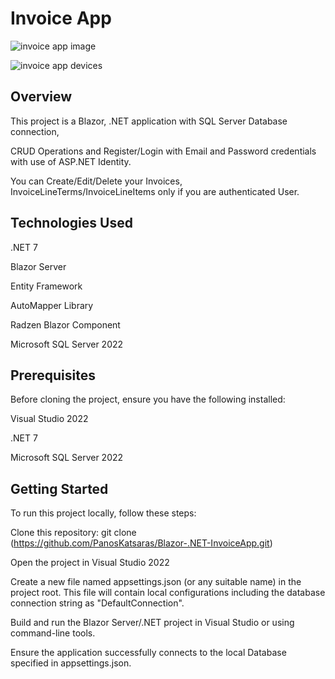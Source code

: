 # Invoice App

![invoice app image](https://github.com/PanosKatsaras/Blazor-.NET-InvoiceApp/assets/93729093/8c1c86bf-336b-45cc-93e9-d9358a15beec)


![invoice app devices](https://github.com/PanosKatsaras/Blazor-.NET-InvoiceApp/assets/93729093/3a3e927d-3289-4ab5-8d04-f320419796b8)


## Overview

This project is a Blazor, .NET application with SQL Server Database connection,

CRUD Operations and Register/Login with Email and Password credentials with use of ASP.NET Identity.

You can Create/Edit/Delete your Invoices, InvoiceLineTerms/InvoiceLineItems only if you are authenticated User.

## Technologies Used
.NET 7

Blazor Server

Entity Framework

AutoMapper Library

Radzen Blazor Component

Microsoft SQL Server 2022

## Prerequisites
Before cloning the project, ensure you have the following installed:

Visual Studio 2022

.NET 7

Microsoft SQL Server 2022

## Getting Started
To run this project locally, follow these steps:


Clone this repository: git clone (https://github.com/PanosKatsaras/Blazor-.NET-InvoiceApp.git)

Open the project in Visual Studio 2022

Create a new file named appsettings.json (or any suitable name) in the project root.
This file will contain local configurations including the database connection string as "DefaultConnection".

Build and run the Blazor Server/.NET project in Visual Studio or using command-line tools.

Ensure the application successfully connects to the local Database specified in appsettings.json.

